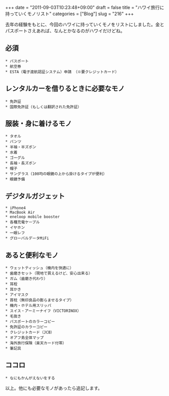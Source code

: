 +++
date = "2011-09-03T10:23:48+09:00"
draft = false
title = "ハワイ旅行に持っていくモノリスト"
categories = ["Blog"]
slug = "216"
+++

去年の経験をもとに、今回のハワイに持っていくモノをリストにしました。金とパスポートさえあれば、なんとかなるのがハワイだけどね。
## 必須

	* パスポート
	* 航空券
	* ESTA（電子渡航認証システム）申請 （※要クレジットカード）

## レンタルカーを借りるときに必要なモノ

	* 免許証
	* 国際免許証（もしくは翻訳された免許証）

## 服装・身に着けるモノ

	* タオル
	* パンツ
	* 半袖・半ズボン
	* 水着
	* ゴーグル
	* 長袖・長ズボン
	* 帽子
	* サングラス（100均の眼鏡の上から掛けるタイプが便利）
	* 眼鏡予備

## デジタルガジェット

	* iPhone4
	* MacBook Air
	* eneloop mobile booster
	* 各種充電ケーブル
	* イヤホン
	* 一眼レフ
	* グローバルデータMiFi

## あると便利なモノ

	* ウェットティッシュ（機内を快適に）
	* 歯磨きセット（現地で買えるけど、安心出来る）
	* ガム（歯磨き代わり）
	* 耳栓
	* 耳かき
	* アイマスク
	* 首枕（無印良品の膨らませるタイプ）
	* 機内・ホテル用スリッパ
	* スイス・アーミーナイフ（VICTORINOX）
	* 毛抜き
	* パスポートのカラーコピー
	* 免許証のカラーコピー
	* クレジットカード（JCB）
	* オアフ島全体マップ
	* 海外旅行保険（楽天カード付帯）
	* 筆記具

## ココロ

	* なにもかんがえないをする

以上。他にも必要なモノがあったら追記します。
